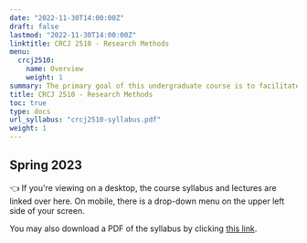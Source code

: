 ```yaml
---
date: "2022-11-30T14:00:00Z"
draft: false
lastmod: "2022-11-30T14:00:00Z"
linktitle: CRCJ 2510 - Research Methods
menu:
  crcj2510:
    name: Overview
    weight: 1
summary: The primary goal of this undergraduate course is to facilitate your growth as both consumers and producers of research. We will explore a variety of methodologies (e.g., survey research/self-report, official stats/secondary data, quasi-experimental design, etc.) used in criminological and criminal justice research. Further, we will evaluate these methodologies within the context of design concerns such as: research purpose, operationalization, validity, reliability, and ethics.
title: CRCJ 2510 - Research Methods
toc: true
type: docs
url_syllabus: "crcj2510-syllabus.pdf"
weight: 1
---
```


## Spring 2023

👈 If you're viewing on a desktop, the course syllabus and lectures are linked over here. On mobile, there is a drop-down menu on the upper left side of your screen. 

You may also download a PDF of the syllabus by clicking [this link](crcj2510-syllabus.pdf).